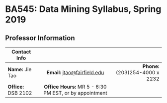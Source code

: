 
# BA545: Data Mining Syllabus, Spring 2019

## Professor Information
| Contact Info         |                                                                  |                                       |
| -------------------  |:----------------------------------------------------------------:|--------------------------------------:|
| **Name:** Jie Tao    | **Email:** [jtao@fairfield.edu](mailto:jtao@fairfield.edu)       | **Phone:** (203)254-4000 x 2232       |
| **Office:** DSB 2102 | **Office Hours:** MR 5 - 6:30 PM EST, or by appointment                                                  |




